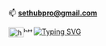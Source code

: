 

📫 **sethubpro@gmail.com**

<a style="float:left" href="https://instagram.com/sethubofficial" target="_blank"><img style="float:left" text="center" src="https://raw.githubusercontent.com/rahuldkjain/github-profile-readme-generator/master/src/images/icons/Social/instagram.svg" alt="https://instagram.com/sethubofficial" height="20" width="30" /></a>
<a style="float:left" href="https://www.youtube.com/channel/UCPZL6wmz8kQ_YoZUWjES3eA" target="_blank"><img style="float:left" text="center"  src="https://raw.githubusercontent.com/rahuldkjain/github-profile-readme-generator/master/src/images/icons/Social/youtube.svg" alt="https://www.youtube.com/channel/UCPZL6wmz8kQ_YoZUWjES3eA" height="10" width="20" /></a>

<a href="https://www.youtube.com/channel/UCPZL6wmz8kQ_YoZUWjES3eA"><img src="https://readme-typing-svg.herokuapp.com?font=Fira+Code&size=30&pause=1000&color=EE33F7&background=2EFFA200&vCenter=true&width=435&lines=SetHub+Official" alt="Typing SVG" /></a>
